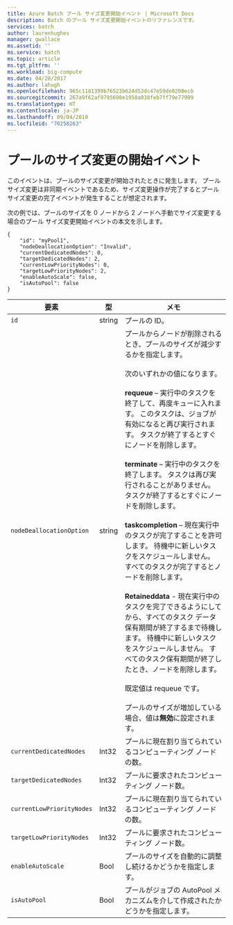 ```yaml
---
title: Azure Batch プール サイズ変更開始イベント | Microsoft Docs
description: Batch のプール サイズ変更開始イベントのリファレンスです。
services: batch
author: laurenhughes
manager: gwallace
ms.assetid: ''
ms.service: batch
ms.topic: article
ms.tgt_pltfrm: ''
ms.workload: big-compute
ms.date: 04/20/2017
ms.author: lahugh
ms.openlocfilehash: 965c1181399b76523b624d53dc47e59de0208ecb
ms.sourcegitcommit: 267a9f62af9795698e1958a038feb7ff79e77909
ms.translationtype: HT
ms.contentlocale: ja-JP
ms.lasthandoff: 09/04/2019
ms.locfileid: "70258263"
---
```

# <a name="pool-resize-start-event"></a>プールのサイズ変更の開始イベント

 このイベントは、プールのサイズ変更が開始されたときに発生します。 プール サイズ変更は非同期イベントであるため、サイズ変更操作が完了するとプール サイズ変更の完了イベントが発生することが想定されます。

 次の例では、プールのサイズを 0 ノードから 2 ノードへ手動でサイズ変更する場合のプール サイズ変更開始イベントの本文を示します。

```
{
    "id": "myPool1",
    "nodeDeallocationOption": "Invalid",
    "currentDedicatedNodes": 0,
    "targetDedicatedNodes": 2,
    "currentLowPriorityNodes": 0,
    "targetLowPriorityNodes": 2,
    "enableAutoScale": false,
    "isAutoPool": false
}
```

|要素|型|メモ|
|-------------|----------|-----------|
|`id`|string|プールの ID。|
|`nodeDeallocationOption`|string|プールからノードが削除されるとき、プールのサイズが減少するかを指定します。<br /><br /> 次のいずれかの値になります。<br /><br /> **requeue** – 実行中のタスクを終了して、再度キューに入れます。 このタスクは、ジョブが有効になると再び実行されます。 タスクが終了するとすぐにノードを削除します。<br /><br /> **terminate** – 実行中のタスクを終了します。 タスクは再び実行されることがありません。 タスクが終了するとすぐにノードを削除します。<br /><br /> **taskcompletion** – 現在実行中のタスクが完了することを許可します。 待機中に新しいタスクをスケジュールしません。 すべてのタスクが完了するとノードを削除します。<br /><br /> **Retaineddata** - 現在実行中のタスクを完了できるようにしてから、すべてのタスク データ保有期間が終了するまで待機します。 待機中に新しいタスクをスケジュールしません。 すべてのタスク保有期間が終了したとき、ノードを削除します。<br /><br /> 既定値は requeue です。<br /><br /> プールのサイズが増加している場合、値は**無効**に設定されます。|
|`currentDedicatedNodes`|Int32|プールに現在割り当てられているコンピューティング ノードの数。|
|`targetDedicatedNodes`|Int32|プールに要求されたコンピューティング ノード数。|
|`currentLowPriorityNodes`|Int32|プールに現在割り当てられているコンピューティング ノードの数。|
|`targetLowPriorityNodes`|Int32|プールに要求されたコンピューティング ノード数。|
|`enableAutoScale`|Bool|プールのサイズを自動的に調整し続けるかどうかを指定します。|
|`isAutoPool`|Bool|プールがジョブの AutoPool メカニズムを介して作成されたかどうかを指定します。|
